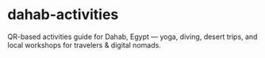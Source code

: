 # dahab-activities
QR-based activities guide for Dahab, Egypt — yoga, diving, desert trips, and local workshops for travelers &amp; digital nomads.
